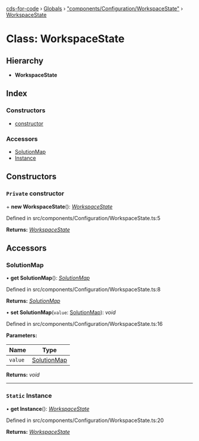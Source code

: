 [cds-for-code](../README.md) › [Globals](../globals.md) › ["components/Configuration/WorkspaceState"](../modules/_components_configuration_workspacestate_.md) › [WorkspaceState](_components_configuration_workspacestate_.workspacestate.md)

# Class: WorkspaceState

## Hierarchy

* **WorkspaceState**

## Index

### Constructors

* [constructor](_components_configuration_workspacestate_.workspacestate.md#private-constructor)

### Accessors

* [SolutionMap](_components_configuration_workspacestate_.workspacestate.md#solutionmap)
* [Instance](_components_configuration_workspacestate_.workspacestate.md#static-instance)

## Constructors

### `Private` constructor

\+ **new WorkspaceState**(): *[WorkspaceState](_components_configuration_workspacestate_.workspacestate.md)*

Defined in src/components/Configuration/WorkspaceState.ts:5

**Returns:** *[WorkspaceState](_components_configuration_workspacestate_.workspacestate.md)*

## Accessors

###  SolutionMap

• **get SolutionMap**(): *[SolutionMap](_components_solutions_solutionmap_.solutionmap.md)*

Defined in src/components/Configuration/WorkspaceState.ts:8

**Returns:** *[SolutionMap](_components_solutions_solutionmap_.solutionmap.md)*

• **set SolutionMap**(`value`: [SolutionMap](_components_solutions_solutionmap_.solutionmap.md)): *void*

Defined in src/components/Configuration/WorkspaceState.ts:16

**Parameters:**

Name | Type |
------ | ------ |
`value` | [SolutionMap](_components_solutions_solutionmap_.solutionmap.md) |

**Returns:** *void*

___

### `Static` Instance

• **get Instance**(): *[WorkspaceState](_components_configuration_workspacestate_.workspacestate.md)*

Defined in src/components/Configuration/WorkspaceState.ts:20

**Returns:** *[WorkspaceState](_components_configuration_workspacestate_.workspacestate.md)*
